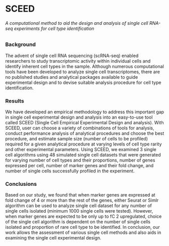 # SCEED
###### A computational method to aid the design and analysis of single cell RNA-seq experiments for cell type identification

### Background

The advent of single cell RNA sequencing (scRNA-seq) enabled researchers to study transcriptomic activity within individual cells and identify inherent cell types in the sample. Although numerous computational tools have been developed to analyze single cell transcriptomes, there are no published studies and analytical packages available to guide experimental design and to devise suitable analysis procedure for cell type identification. 

### Results

We have developed an empirical methodology to address this important gap in single cell experimental design and analysis into an easy-to-use tool called SCEED (Single Cell Empirical Experimental Design and analysis). With SCEED, user can choose a variety of combinations of tools for analysis, conduct performance analysis of analytical procedures and choose the best procedure, and estimate sample size (number of cells to be profiled) required for a given analytical procedure at varying levels of cell type rarity and other experimental parameters. Using SCEED, we examined 3 single cell algorithms using 48 simulated single cell datasets that were generated for varying number of cell types and their proportions, number of genes expressed per cell, number of marker genes and their fold change, and number of single cells successfully profiled in the experiment. 

### Conclusions

Based on our study, we found that when marker genes are expressed at fold change of 4 or more than the rest of the genes, either Seurat or Simlr algorithm can be used to analyze single cell dataset for any number of single cells isolated (minimum 1000 single cells were tested). However, when marker genes are expected to be only up to fC 2 upregulated, choice of the single cell algorithm is dependent on the number of single cells isolated and proportion of rare cell type to be identified. In conclusion, our work allows the assessment of various single cell methods and also aids in examining the single cell experimental design.


